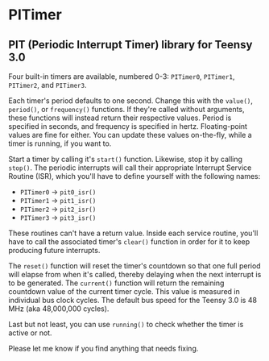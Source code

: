 # PITimer

## PIT (Periodic Interrupt Timer) library for Teensy 3.0

Four built-in timers are available, numbered 0-3: `PITimer0`, `PITimer1`, `PITimer2`, and `PITimer3`.

Each timer's period defaults to one second. Change this with the `value()`, `period()`, or `frequency()` functions. If they're called without arguments, these functions will instead return their respective values. Period is specified in seconds, and frequency is specified in hertz. Floating-point values are fine for either. You can update these values on-the-fly, while a timer is running, if you want to.

Start a timer by calling it's `start()` function. Likewise, stop it by calling `stop()`. The periodic interrupts will call their appropriate Interrupt Service Routine (ISR), which you'll have to define yourself with the following names:

- `PITimer0` &rarr; `pit0_isr()`
- `PITimer1` &rarr; `pit1_isr()`
- `PITimer2` &rarr; `pit2_isr()`
- `PITimer3` &rarr; `pit3_isr()`

These routines can't have a return value. Inside each service routine, you'll have to call the associated timer's `clear()` function in order for it to keep producing future interrupts.

The `reset()` function will reset the timer's countdown so that one full period will elapse from when it's called, thereby delaying when the next interrupt is to be generated. The `current()` function will return the remaining countdown value of the current timer cycle. This value is measured in individual bus clock cycles. The default bus speed for the Teensy 3.0 is 48 MHz (aka 48,000,000 cycles).

Last but not least, you can use `running()` to check whether the timer is active or not.

Please let me know if you find anything that needs fixing.
